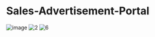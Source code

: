 # Sales-Advertisement-Portal
![image](https://github.com/user-attachments/assets/19fb78c0-3492-4efe-8589-c49fb3e0822b)
![2](https://github.com/user-attachments/assets/b663106e-0178-4ba3-8fa7-7f962d0f0f03)
![6](https://github.com/user-attachments/assets/942bf564-62e2-42d6-ac90-9aae0fbe5dd4)
